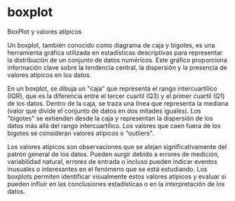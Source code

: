 # boxplot
BoxPlot y valores atípicos


Un boxplot, también conocido como diagrama de caja y bigotes, es una herramienta gráfica utilizada en estadísticas descriptivas para representar la distribución de un conjunto de datos numéricos. Este gráfico proporciona información clave sobre la tendencia central, la dispersión y la presencia de valores atípicos en los datos.

En un boxplot, se dibuja un "caja" que representa el rango intercuartílico (IQR), que es la diferencia entre el tercer cuartil (Q3) y el primer cuartil (Q1) de los datos. Dentro de la caja, se traza una línea que representa la mediana (valor que divide el conjunto de datos en dos mitades iguales). Los "bigotes" se extienden desde la caja y representan la dispersión de los datos más allá del rango intercuartílico. Los valores que caen fuera de los bigotes se consideran valores atípicos o "outliers".

Los valores atípicos son observaciones que se alejan significativamente del patrón general de los datos. Pueden surgir debido a errores de medición, variabilidad natural, errores de entrada o incluso pueden indicar eventos inusuales o interesantes en el fenómeno que se está estudiando. Los boxplots permiten identificar visualmente estos valores atípicos y evaluar si pueden influir en las conclusiones estadísticas o en la interpretación de los datos.
